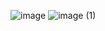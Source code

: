 ![image](https://github.com/user-attachments/assets/d228654a-0460-4910-96e9-66e6b5568874)
![image (1)](https://github.com/user-attachments/assets/916f0c49-0a3e-40b6-bef8-72495941173c)
